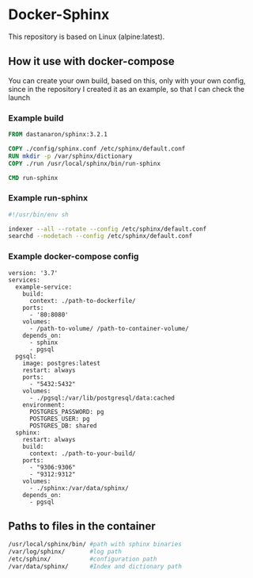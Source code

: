 Docker-Sphinx
==========================

This repository is based on Linux (alpine:latest). 

How it use with docker-compose
------------------------------------------------
You can create your own build, based on this, only with your own config, since in the repository I created it as an example, so that I can check the launch

### Example build
```dockerfile
FROM dastanaron/sphinx:3.2.1

COPY ./config/sphinx.conf /etc/sphinx/default.conf
RUN mkdir -p /var/sphinx/dictionary
COPY ./run /usr/local/sphinx/bin/run-sphinx

CMD run-sphinx
```

### Example run-sphinx
```bash
#!/usr/bin/env sh

indexer --all --rotate --config /etc/sphinx/default.conf
searchd --nodetach --config /etc/sphinx/default.conf
```

### Example docker-compose config
```docker-compose
version: '3.7'
services:
  example-service:
    build:
      context: ./path-to-dockerfile/
    ports:
      - '80:8080'
    volumes:
      - /path-to-volume/ /path-to-container-volume/
    depends_on:
      - sphinx
      - pgsql
  pgsql:
    image: postgres:latest
    restart: always
    ports:
      - "5432:5432"
    volumes:
      - ./pgsql:/var/lib/postgresql/data:cached
    environment:
      POSTGRES_PASSWORD: pg
      POSTGRES_USER: pg
      POSTGRES_DB: shared
  sphinx:
    restart: always
    build:
      context: ./path-to-your-build/
    ports:
      - "9306:9306"
      - "9312:9312"
    volumes:
      - ./sphinx:/var/data/sphinx/
    depends_on:
      - pgsql
```

Paths to files in the container
----------------------------------------------------

```bash
/usr/local/sphinx/bin/ #path with sphinx binaries
/var/log/sphinx/       #log path
/etc/sphinx/           #configuration path
/var/data/sphinx/      #Index and dictionary path
```
